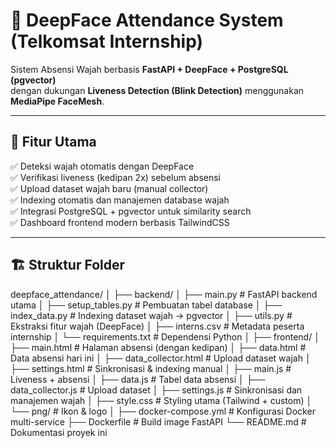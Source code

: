 # 🧠 DeepFace Attendance System (Telkomsat Internship)

Sistem Absensi Wajah berbasis **FastAPI + DeepFace + PostgreSQL (pgvector)**  
dengan dukungan **Liveness Detection (Blink Detection)** menggunakan **MediaPipe FaceMesh**.

---

## 🚀 Fitur Utama

✅ Deteksi wajah otomatis dengan DeepFace  
✅ Verifikasi liveness (kedipan 2x) sebelum absensi  
✅ Upload dataset wajah baru (manual collector)  
✅ Indexing otomatis dan manajemen database wajah  
✅ Integrasi PostgreSQL + pgvector untuk similarity search  
✅ Dashboard frontend modern berbasis TailwindCSS  

---

## 🏗️ Struktur Folder

deepface_attendance/
│
├── backend/
│ ├── main.py # FastAPI backend utama
│ ├── setup_tables.py # Pembuatan tabel database
│ ├── index_data.py # Indexing dataset wajah → pgvector
│ ├── utils.py # Ekstraksi fitur wajah (DeepFace)
│ ├── interns.csv # Metadata peserta internship
│ └── requirements.txt # Dependensi Python
│
├── frontend/
│ ├── main.html # Halaman absensi (dengan kedipan)
│ ├── data.html # Data absensi hari ini
│ ├── data_collector.html # Upload dataset wajah
│ ├── settings.html # Sinkronisasi & indexing manual
│ ├── main.js # Liveness + absensi
│ ├── data.js # Tabel data absensi
│ ├── data_collector.js # Upload dataset
│ ├── settings.js # Sinkronisasi dan manajemen wajah
│ ├── style.css # Styling utama (Tailwind + custom)
│ └── png/ # Ikon & logo
│
├── docker-compose.yml # Konfigurasi Docker multi-service
├── Dockerfile # Build image FastAPI
└── README.md # Dokumentasi proyek ini
